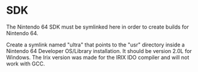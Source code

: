 # SDK

The Nintendo 64 SDK must be symlinked here in order to create builds for Nintendo 64.

Create a symlink named "ultra" that points to the "usr" directory inside a Nintendo 64 Developer OS/Library installation. It should be version 2.0L for Windows. The Irix version was made for the IRIX IDO compiler and will not work with GCC.
